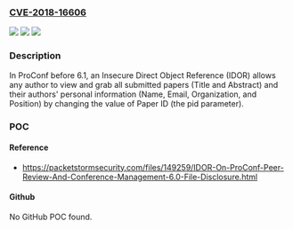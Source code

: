 ### [CVE-2018-16606](https://cve.mitre.org/cgi-bin/cvename.cgi?name=CVE-2018-16606)
![](https://img.shields.io/static/v1?label=Product&message=n%2Fa&color=blue)
![](https://img.shields.io/static/v1?label=Version&message=n%2Fa&color=blue)
![](https://img.shields.io/static/v1?label=Vulnerability&message=n%2Fa&color=brighgreen)

### Description

In ProConf before 6.1, an Insecure Direct Object Reference (IDOR) allows any author to view and grab all submitted papers (Title and Abstract) and their authors' personal information (Name, Email, Organization, and Position) by changing the value of Paper ID (the pid parameter).

### POC

#### Reference
- https://packetstormsecurity.com/files/149259/IDOR-On-ProConf-Peer-Review-And-Conference-Management-6.0-File-Disclosure.html

#### Github
No GitHub POC found.

